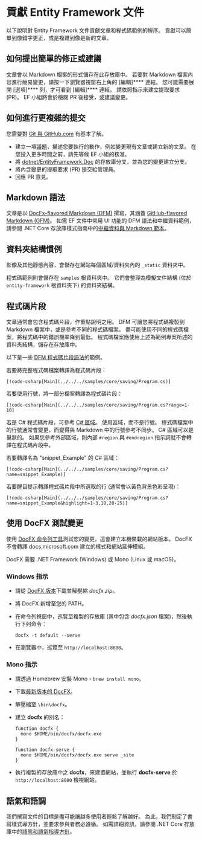 # <a name="contributing-to-the-entity-framework-documentation"></a>貢獻 Entity Framework 文件

以下說明對 Entity Framework 文件貢獻文章和程式碼範例的程序。 貢獻可以簡單到像錯字更正，或是複雜到像是新的文章。

## <a name="how-to-make-a-simple-correction-or-suggestion"></a>如何提出簡單的修正或建議

文章會以 Markdown 檔案的形式儲存在此存放庫中。 若要對 Markdown 檔案內容進行簡易變更，請按一下瀏覽器視窗右上角的 [編輯]**** 連結。 您可能需要展開 [選項]**** 列，才可看到 [編輯]**** 連結。 請依照指示來建立提取要求 (PR)。 EF 小組將會於檢閱 PR 後接受，或建議變更。

## <a name="how-to-make-a-more-complex-submission"></a>如何進行更複雜的提交

您需要對 [Git 與 GitHub.com](https://guides.github.com/activities/hello-world/) 有基本了解。

* 建立一項[議題](https://github.com/dotnet/EntityFramework.Docs/issues/new)，描述您要執行的動作，例如變更現有文章或建立新的文章。 在您投入更多時間之前，請先等候 EF 小組的核准。
* 將 [dotnet/EntityFramework.Doc](https://github.com/dotnet/EntityFramework.Docs/) 的存放庫分叉，並為您的變更建立分支。
* 將內含變更的提取要求 (PR) 提交給管理員。
* 回應 PR 意見。

## <a name="markdown-syntax"></a>Markdown 語法

文章是以 [DocFx-flavored Markdown (DFM)](http://dotnet.github.io/docfx/spec/docfx_flavored_markdown.html) 撰寫，其涵蓋 [GitHub-flavored Markdown (GFM)](https://guides.github.com/features/mastering-markdown/)。 如需 EF 文件中常用 UI 功能的 DFM 語法和中繼資料範例，請參閱 .NET Core 存放庫樣式指南中的[中繼資料與 Markdown 範本](https://github.com/dotnet/docs/blob/master/styleguide/template.md)。

## <a name="folder-structure-conventions"></a>資料夾結構慣例

影像及其他靜態內容，會儲存在網站每個區域/資料夾內的 `_static` 資料夾中。

程式碼範例則會儲存在 `samples` 根資料夾中。 它們會整理為模擬文件結構 (位於 `entity-framework` 根資料夾下) 的資料夾結構。

## <a name="code-snippets"></a>程式碼片段

文章通常會包含程式碼片段，作重點說明之用。 DFM 可讓您將程式碼複製到 Markdown 檔案中，或是參考不同的程式碼檔案。 盡可能使用不同的程式碼檔案，將程式碼中的錯誤機率降到最低。 程式碼檔案應使用上述為範例專案所述的資料夾結構，儲存在存放庫中。

以下是一些 [DFM 程式碼片段語法](http://dotnet.github.io/docfx/spec/docfx_flavored_markdown.html#code-snippet)的範例。

若要將完整程式碼檔案轉譯為程式碼片段：

```none
[!code-csharp[Main](../../../samples/core/saving/Program.cs)]
```

若要使用行號，將一部分檔案轉譯為程式碼片段：

```none
[!code-csharp[Main](../../../samples/core/saving/Program.cs?range=1-10]
```

若是 C# 程式碼片段，可參考 [C# 區域](https://msdn.microsoft.com/library/9a1ybwek.aspx)。 使用區域，而不是行號。 程式碼檔案中的行號通常會變更，而變得與 Markdown 中的行號參考不同步。 C# 區域可以是巢狀的。 如果您參考外部區域，則內部 `#region` 與 `#endregion` 指示詞就不會轉譯在程式碼片段中。

若要轉譯名為 "snippet_Example" 的 C# 區域：

```none
[!code-csharp[Main](../../../samples/core/saving/Program.cs?name=snippet_Example)]
```

若要醒目提示轉譯程式碼片段中所選取的行 (通常會以黃色背景色彩呈現)：

```none
[!code-csharp[Main](../../../samples/core/saving/Program.cs?name=snippet_Example&highlight=1-3,10,20-25)]
```

## <a name="test-your-changes-with-docfx"></a>使用 DocFX 測試變更

使用 [DocFX 命令列工具](https://dotnet.github.io/docfx/tutorial/docfx_getting_started.html#2-use-docfx-as-a-command-line-tool)測試您的變更，這會建立本機裝載的網站版本。 DocFX 不會轉譯 docs.microsoft.com 建立的樣式和網站延伸模組。

DocFX 需要 .NET Framework (Windows) 或 Mono (Linux 或 macOS)。

### <a name="windows-instructions"></a>Windows 指示

* 請從 [DocFX 版本](https://github.com/dotnet/docfx/releases)下載並解壓縮 *docfx.zip*。
* 將 DocFX 新增至您的 PATH。
* 在命令列視窗中，巡覽至複製的存放庫 (其中包含 *docfx.json* 檔案)，然後執行下列命令：

   ```console
   docfx -t default --serve
   ```

* 在瀏覽器中，巡覽至 `http://localhost:8080`。

### <a name="mono-instructions"></a>Mono 指示

* 請透過 Homebrew 安裝 Mono - `brew install mono`。
* 下載[最新版本的 DocFX](https://github.com/dotnet/docfx/releases/tag/v2.7.2)。
* 解壓縮至 `\bin\docfx`。
* 建立 **docfx** 的別名：

  ```console
  function docfx {
    mono $HOME/bin/docfx/docfx.exe
  }

  function docfx-serve {
    mono $HOME/bin/docfx/docfx.exe serve _site
  }
  ```

* 執行複製的存放庫中之 **docfx**，來建置網站，並執行 **docfx-serve** 於 `http://localhost:8080` 檢視網站。

## <a name="voice-and-tone"></a>語氣和語調

我們撰寫文件的目標是盡可能讓越多使用者輕鬆了解越好。 為此，我們制定了書寫樣式導方針，並要求參與者務必遵循。 如需詳細資訊，請參閱 .NET Core 存放庫中的[語態和語氣指導方針](https://github.com/dotnet/docs/blob/master/styleguide/voice-tone.md)。

